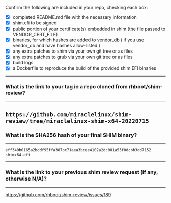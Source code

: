 Confirm the following are included in your repo, checking each box:

 - [x] completed README.md file with the necessary information
 - [x] shim.efi to be signed
 - [x] public portion of your certificate(s) embedded in shim (the file passed to VENDOR_CERT_FILE)
 - [x] binaries, for which hashes are added to vendor_db ( if you use vendor_db and have hashes allow-listed )
 - [x] any extra patches to shim via your own git tree or as files
 - [x] any extra patches to grub via your own git tree or as files
 - [x] build logs
 - [x] a Dockerfile to reproduce the build of the provided shim EFI binaries

-------------------------------------------------------------------------------
### What is the link to your tag in a repo cloned from rhboot/shim-review?
-------------------------------------------------------------------------------
`https://github.com/miraclelinux/shim-review/tree/miraclelinux-shim-x64-20220715`
-------------------------------------------------------------------------------
### What is the SHA256 hash of your final SHIM binary?
-------------------------------------------------------------------------------
```
eff340b0165a2bddf95ffa387bc71aea3bcee4102a2dc081a53f0dcbb3dd7152  shimx64.efi
```

-------------------------------------------------------------------------------
### What is the link to your previous shim review request (if any, otherwise N/A)?
-------------------------------------------------------------------------------
https://github.com/rhboot/shim-review/issues/189

